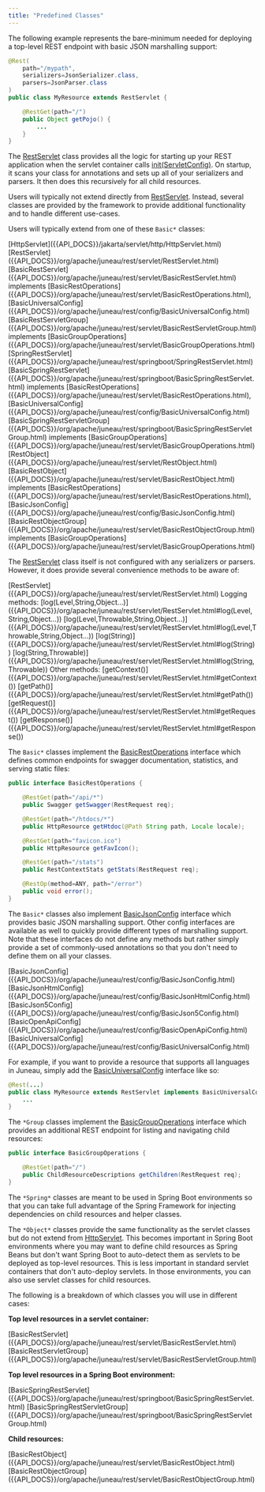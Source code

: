 ```yaml
---
title: "Predefined Classes"
---
```


The following example represents the bare-minimum needed for deploying a top-level REST endpoint with basic JSON
marshalling support:

```java
@Rest(
    path="/mypath",
    serializers=JsonSerializer.class,
    parsers=JsonParser.class
)
public class MyResource extends RestServlet {

    @RestGet(path="/")
    public Object getPojo() {
        ...
    }
}
```

The [RestServlet]({{API_DOCS}}/org/apache/juneau/rest/servlet/RestServlet.html) class provides all the logic for
starting up your REST application when the servlet container calls [init(ServletConfig)]({{API_DOCS}}/org/apache/juneau/rest/servlet/RestServlet.html#init(ServletConfig)).
On startup, it scans your class for annotations and sets up all of your serializers and parsers.
It then does this recursively for all child resources.

Users will typically not extend directly from [RestServlet]({{API_DOCS}}/org/apache/juneau/rest/servlet/RestServlet.html).
Instead, several classes are provided by the framework to provide additional functionality and to handle different
use-cases.

Users will typically extend from one of these `Basic*` classes:

<tree>
<node-0><java-abstract-class>[HttpServlet]({{API_DOCS}}/jakarta/servlet/http/HttpServlet.html)</java-abstract-class></node-0>
<node-1><java-abstract-class>[RestServlet]({{API_DOCS}}/org/apache/juneau/rest/servlet/RestServlet.html)</java-abstract-class></node-1>
<node-2><java-abstract-class>[BasicRestServlet]({{API_DOCS}}/org/apache/juneau/rest/servlet/BasicRestServlet.html)</java-abstract-class> implements <java-interface>[BasicRestOperations]({{API_DOCS}}/org/apache/juneau/rest/servlet/BasicRestOperations.html)</java-interface>, <java-interface>[BasicUniversalConfig]({{API_DOCS}}/org/apache/juneau/rest/config/BasicUniversalConfig.html)</java-interface></node-2>
<node-3><java-abstract-class>[BasicRestServletGroup]({{API_DOCS}}/org/apache/juneau/rest/servlet/BasicRestServletGroup.html)</java-abstract-class> implements <java-interface>[BasicGroupOperations]({{API_DOCS}}/org/apache/juneau/rest/servlet/BasicGroupOperations.html)</java-interface></node-3>
<node-2><java-abstract-class>[SpringRestServlet]({{API_DOCS}}/org/apache/juneau/rest/springboot/SpringRestServlet.html)</java-abstract-class></node-2>
<node-3><java-abstract-class>[BasicSpringRestServlet]({{API_DOCS}}/org/apache/juneau/rest/springboot/BasicSpringRestServlet.html)</java-abstract-class> implements <java-interface>[BasicRestOperations]({{API_DOCS}}/org/apache/juneau/rest/servlet/BasicRestOperations.html)</java-interface>, <java-interface>[BasicUniversalConfig]({{API_DOCS}}/org/apache/juneau/rest/config/BasicUniversalConfig.html)</java-interface></node-3>
<node-4><java-abstract-class>[BasicSpringRestServletGroup]({{API_DOCS}}/org/apache/juneau/rest/springboot/BasicSpringRestServletGroup.html)</java-abstract-class> implements <java-interface>[BasicGroupOperations]({{API_DOCS}}/org/apache/juneau/rest/servlet/BasicGroupOperations.html)</java-interface></node-4>
<node-0><java-abstract-class>[RestObject]({{API_DOCS}}/org/apache/juneau/rest/servlet/RestObject.html)</java-abstract-class></node-0>
<node-1><java-abstract-class>[BasicRestObject]({{API_DOCS}}/org/apache/juneau/rest/servlet/BasicRestObject.html)</java-abstract-class> implements <java-interface>[BasicRestOperations]({{API_DOCS}}/org/apache/juneau/rest/servlet/BasicRestOperations.html)</java-interface>, <java-interface>[BasicJsonConfig]({{API_DOCS}}/org/apache/juneau/rest/config/BasicJsonConfig.html)</java-interface></node-1>
<node-2><java-abstract-class>[BasicRestObjectGroup]({{API_DOCS}}/org/apache/juneau/rest/servlet/BasicRestObjectGroup.html)</java-abstract-class> implements <java-interface>[BasicGroupOperations]({{API_DOCS}}/org/apache/juneau/rest/servlet/BasicGroupOperations.html)</java-interface></node-2>
</tree>

The [RestServlet]({{API_DOCS}}/org/apache/juneau/rest/servlet/RestServlet.html) class itself is not configured with any
serializers or parsers.
However, it does provide several convenience methods to be aware of:

<tree>
<node-0><java-abstract-class>[RestServlet]({{API_DOCS}}/org/apache/juneau/rest/servlet/RestServlet.html)</java-abstract-class></node-0>
<node-1>Logging methods:</node-1>
<node-2><java-method>[log(Level,String,Object...)]({{API_DOCS}}/org/apache/juneau/rest/servlet/RestServlet.html#log(Level,String,Object...))</java-method></node-2>
<node-2><java-method>[log(Level,Throwable,String,Object...)]({{API_DOCS}}/org/apache/juneau/rest/servlet/RestServlet.html#log(Level,Throwable,String,Object...))</java-method></node-2>
<node-2><java-method>[log(String)]({{API_DOCS}}/org/apache/juneau/rest/servlet/RestServlet.html#log(String))</java-method></node-2>
<node-2><java-method>[log(String,Throwable)]({{API_DOCS}}/org/apache/juneau/rest/servlet/RestServlet.html#log(String,Throwable))</java-method></node-2>
<node-1>Other methods:</node-1>
<node-2><java-method>[getContext()]({{API_DOCS}}/org/apache/juneau/rest/servlet/RestServlet.html#getContext())</java-method></node-2>
<node-2><java-method>[getPath()]({{API_DOCS}}/org/apache/juneau/rest/servlet/RestServlet.html#getPath())</java-method></node-2>
<node-2><java-method>[getRequest()]({{API_DOCS}}/org/apache/juneau/rest/servlet/RestServlet.html#getRequest())</java-method></node-2>
<node-2><java-method>[getResponse()]({{API_DOCS}}/org/apache/juneau/rest/servlet/RestServlet.html#getResponse())</java-method></node-2>
</tree>

The `Basic*` classes implement the [BasicRestOperations]({{API_DOCS}}/org/apache/juneau/rest/servlet/BasicRestOperations.html) interface which defines common endpoints for swagger documentation, statistics, and serving static files:

```java
public interface BasicRestOperations {

    @RestGet(path="/api/*")
    public Swagger getSwagger(RestRequest req);

    @RestGet(path="/htdocs/*")
    public HttpResource getHtdoc(@Path String path, Locale locale);

    @RestGet(path="favicon.ico")
    public HttpResource getFavIcon();

    @RestGet(path="/stats")
    public RestContextStats getStats(RestRequest req);

    @RestOp(method=ANY, path="/error")
    public void error();
}
```

The `Basic*` classes also implement [BasicJsonConfig]({{API_DOCS}}/org/apache/juneau/rest/config/BasicJsonConfig.html)
interface which provides basic JSON marshalling support.
Other config interfaces are available as well to quickly provide different types of marshalling support.
Note that these interfaces do not define any methods but rather simply provide a set of commonly-used annotations so
that you don't need to define them on all your classes.

<tree>
<node-0><java-interface>[BasicJsonConfig]({{API_DOCS}}/org/apache/juneau/rest/config/BasicJsonConfig.html)</java-interface></node-0>
<node-0><java-interface>[BasicJsonHtmlConfig]({{API_DOCS}}/org/apache/juneau/rest/config/BasicJsonHtmlConfig.html)</java-interface></node-0>
<node-0><java-interface>[BasicJson5Config]({{API_DOCS}}/org/apache/juneau/rest/config/BasicJson5Config.html)</java-interface></node-0>
<node-0><java-interface>[BasicOpenApiConfig]({{API_DOCS}}/org/apache/juneau/rest/config/BasicOpenApiConfig.html)</java-interface></node-0>
<node-0><java-interface>[BasicUniversalConfig]({{API_DOCS}}/org/apache/juneau/rest/config/BasicUniversalConfig.html)</java-interface></node-0>
</tree>

For example, if you want to provide a resource that supports all languages in Juneau, simply add the [BasicUniversalConfig]({{API_DOCS}}/org/apache/juneau/rest/config/BasicUniversalConfig.html) interface like so:

```java
@Rest(...)
public class MyResource extends RestServlet implements BasicUniversalConfig {
    ...
}
```

The `*Group` classes implement the [BasicGroupOperations]({{API_DOCS}}/org/apache/juneau/rest/servlet/BasicGroupOperations.html) interface which provides an additional REST endpoint for listing and navigating child resources:

```java
public interface BasicGroupOperations {

    @RestGet(path="/")
    public ChildResourceDescriptions getChildren(RestRequest req);
}
```

The `*Spring*` classes are meant to be used in Spring Boot environments so that you can take full advantage of the
Spring Framework for injecting dependencies on child resources and helper classes.

The `*Object*` classes provide the same functionality as the servlet classes but do not extend from [HttpServlet]({{API_DOCS}}/jakarta/servlet/http/HttpServlet.html).
This becomes important in Spring Boot environments where you may want to define child resources as Spring Beans but
don't want Spring Boot to auto-detect them as servlets to be deployed as top-level resources.
This is less important in standard servlet containers that don't auto-deploy servlets.
In those environments, you can also use servlet classes for child resources.

The following is a breakdown of which classes you will use in different cases:

**Top level resources in a servlet container:**

<tree>
<node-0><java-abstract-class>[BasicRestServlet]({{API_DOCS}}/org/apache/juneau/rest/servlet/BasicRestServlet.html)</java-abstract-class></node-0>
<node-0><java-abstract-class>[BasicRestServletGroup]({{API_DOCS}}/org/apache/juneau/rest/servlet/BasicRestServletGroup.html)</java-abstract-class></node-0>
</tree>

**Top level resources in a Spring Boot environment:**

<tree>
<node-0><java-abstract-class>[BasicSpringRestServlet]({{API_DOCS}}/org/apache/juneau/rest/springboot/BasicSpringRestServlet.html)</java-abstract-class></node-0>
<node-0><java-abstract-class>[BasicSpringRestServletGroup]({{API_DOCS}}/org/apache/juneau/rest/springboot/BasicSpringRestServletGroup.html)</java-abstract-class></node-0>
</tree>

**Child resources:**

<tree>
<node-0><java-abstract-class>[BasicRestObject]({{API_DOCS}}/org/apache/juneau/rest/servlet/BasicRestObject.html)</java-abstract-class></node-0>
<node-0><java-abstract-class>[BasicRestObjectGroup]({{API_DOCS}}/org/apache/juneau/rest/servlet/BasicRestObjectGroup.html)</java-abstract-class></node-0>
</tree>
